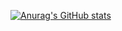 [![Anurag's GitHub stats](https://github-readme-stats.vercel.app/api?username=T4D4&?count_private=true)](https://github.com/anuraghazra/github-readme-stats)
